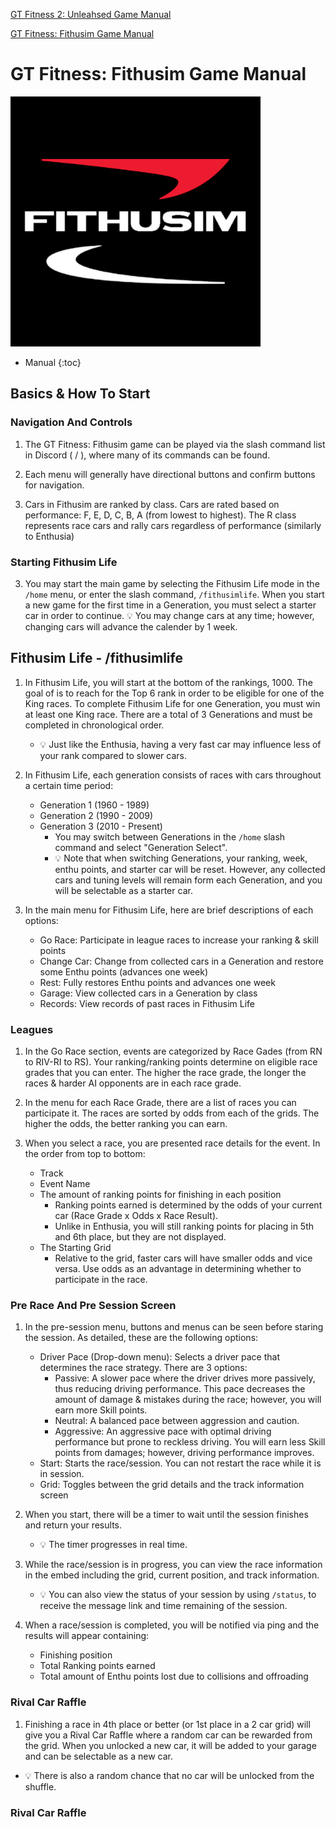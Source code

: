 [GT Fitness 2: Unleahsed Game Manual](https://j24681357.github.io/gtfbotmain/)

[GT Fitness: Fithusim Game Manual](https://j24681357.github.io/gtfbotmain/README_FITHUSIM)

# GT Fitness: Fithusim Game Manual
[<img src="https://raw.githubusercontent.com/J24681357/gtfbotmain/master/gtffithusim/images/logo/fithusimlogo.png" width="400"/>]()

- Manual
{:toc}

## Basics & How To Start
### Navigation And Controls
1. The GT Fitness: Fithusim game can be played via the slash command list in Discord ( / ), where many of its commands can be found.

2. Each menu will generally have directional buttons and confirm buttons for navigation.

3. Cars in Fithusim are ranked by class. Cars are rated based on performance: F, E, D, C, B, A (from lowest to highest). The R class represents race cars and rally cars regardless of performance (similarly to Enthusia)

### Starting Fithusim Life
3. You may start the main game by selecting the Fithusim Life mode in the `/home` menu, or enter the slash command, `/fithusimlife`. When you start a new game for the first time in a Generation, you must select a starter car in order to continue.
   💡 You may change cars at any time; however, changing cars will advance the calender by 1 week.

## Fithusim Life - /fithusimlife
1. In Fithusim Life, you will start at the bottom of the rankings, 1000. The goal of is to reach for the Top 6 rank in order to be eligible for one of the King races. To complete Fithusim Life for one Generation, you must win at least one King race. There are a total of 3 Generations and must be completed in chronological order.
   - 💡 Just like the Enthusia, having a very fast car may influence less of your rank compared to slower cars. 

3. In Fithusim Life, each generation consists of races with cars throughout a certain time period:
   - Generation 1 (1960 - 1989)
   - Generation 2 (1990 - 2009)
   - Generation 3 (2010 - Present)
     - You may switch between Generations in the `/home` slash command and select "Generation Select".
     - 💡 Note that when switching Generations, your ranking, week, enthu points, and starter car will be reset. However, any collected cars and tuning levels will remain form each Generation, and you will be selectable as a starter car.
     
2. In the main menu for Fithusim Life, here are brief descriptions of each options:
    - Go Race: Participate in league races to increase your ranking & skill points
    - Change Car: Change from collected cars in a Generation and restore some Enthu points (advances one week)
    - Rest: Fully restores Enthu points and advances one week
    - Garage: View collected cars in a Generation by class
    - Records: View records of past races in Fithusim Life

### Leagues
1. In the Go Race section, events are categorized by Race Gades (from RN to RIV-RI to RS). Your ranking/ranking points determine on eligible race grades that you can enter. The higher the race grade, the longer the races & harder AI opponents are in each race grade.

2. In the menu for each Race Grade, there are a list of races you can participate it. The races are sorted by odds from each of the grids. The higher the odds, the better ranking you can earn.
   
4. When you select a race, you are presented race details for the event. In the order from top to bottom:
    - Track
    - Event Name
    - The amount of ranking points for finishing in each position
        - Ranking points earned is determined by the odds of your current car (Race Grade x Odds x Race Result).
        - Unlike in Enthusia, you will still ranking points for placing in 5th and 6th place, but they are not displayed.
    - The Starting Grid
        - Relative to the grid, faster cars will have smaller odds and vice versa. Use odds as an advantage in determining whether to participate in the race.  

### Pre Race And Pre Session Screen
 1. In the pre-session menu, buttons and menus can be seen before staring the session. As detailed, these are the following options:
    - Driver Pace (Drop-down menu): Selects a driver pace that determines the race strategy. There are 3 options:
        - Passive: A slower pace where the driver drives more passively, thus reducing driving performance. This pace decreases the amount of damage & mistakes during the race; however, you will earn more Skill points.
        - Neutral: A balanced pace between aggression and caution.
        - Aggressive: An aggressive pace with optimal driving performance but prone to reckless driving. You will earn less Skill points from damages; however, driving performance improves.
    - Start: Starts the race/session. You can not restart the race while it is in session.
    - Grid: Toggles between the grid details and the track information screen

2. When you start, there will be a timer to wait until the session finishes and return your results.
    - 💡 The timer progresses in real time.
3. While the race/session is in progress, you can view the race information in the embed including the grid, current position, and track information.
   - 💡 You can also view the status of your session by using `/status`, to receive the message link and time remaining of the session.
4. When a race/session is completed, you will be notified via ping and the results will appear containing:
   - Finishing position
   - Total Ranking points earned
   - Total amount of Enthu points lost due to collisions and offroading 

### Rival Car Raffle
1. Finishing a race in 4th place or better (or 1st place in a 2 car grid) will give you a Rival Car Raffle where a random car can be rewarded from the grid. When you unlocked a new car, it will be added to your garage and can be selectable as a new car.
  - 💡 There is also a random chance that no car will be unlocked from the shuffle. 

### Rival Car Raffle

<style>
  .footer {
    display: none;
  }
</style>